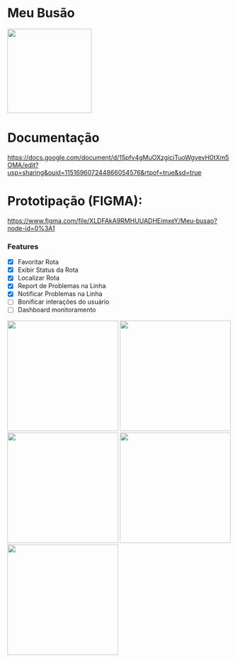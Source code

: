 # Meu Busão

[<img src="https://github.com/Aluciney/meu-busao-mobile/blob/main/Prototipo/Logo.png" width="190"/>](image.png)

# Documentação
https://docs.google.com/document/d/15pfv4gMuOXzgiciTuoWgyevH0tXm5OMA/edit?usp=sharing&ouid=115169607244866054576&rtpof=true&sd=true

# Prototipação (FIGMA):
https://www.figma.com/file/XLDFAkA9RMHUUADHEimxeY/Meu-busao?node-id=0%3A1

### Features

- [x] Favoritar Rota
- [x] Exibir Status da Rota
- [x] Localizar Rota
- [x] Report de Problemas na Linha
- [x] Notificar Problemas na Linha
- [ ] Bonificar interações do usuário
- [ ] Dashboard monitoramento

[<img src="https://github.com/Aluciney/meu-busao-mobile/blob/main/Prototipo/Home.png" width="250"/>](image.png)
[<img src="https://github.com/Aluciney/meu-busao-mobile/blob/main/Prototipo/Planejando.png" width="250"/>](image.png)
[<img src="https://github.com/Aluciney/meu-busao-mobile/blob/main/Prototipo/Detalhe-Rota-Onibus.png" width="250"/>](image.png)
[<img src="https://github.com/Aluciney/meu-busao-mobile/blob/main/Prototipo/Report-Problem.png" width="250"/>](image.png) 
[<img src="https://github.com/Aluciney/meu-busao-mobile/blob/main/Prototipo/Alerta-de-atraso.png" width="250"/>](image.png)
 
  
